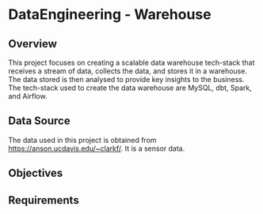 # DataEngineering - Warehouse

## Overview
This project focuses on creating a scalable data warehouse tech-stack that receives a stream of data, collects the data, and stores it in a warehouse. The data stored is then analysed to provide key insights to the business. The tech-stack used to create the data warehouse are MySQL, dbt, Spark, and Airflow.  

## Data Source
The data used in this project is obtained from https://anson.ucdavis.edu/~clarkf/. It is a sensor data.

## Objectives

## Requirements
